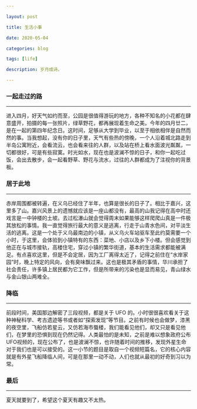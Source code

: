 ```yaml
---

layout: post

title: 生活小事

date: 2020-05-04

categories: blog

tags: [life]

description: 岁月成诗。

---
```


### 一起走过的路

---

进入四月，好天气如约而至，公园是很值得游玩的地方，各种不知名的小花都在肆意盛开，拍摄的每一张照片，绿草野花，都再展现着生命之美。今年的四月廿二，是在一起的第四年纪念日。这时间，足够从大学到毕业，以至于相依相伴是自然而然的事。当我想起，没有你的日子里，天气有些热的傍晚，一个人沿着城北路走到半岛公寓附近，会看流云，也会看来往的人群，以及站在桥上看水面波光粼粼，一切都很好，可是有些寂寞。时光如水，现在也是波澜不惊的日子，和你一起吃过饭，会出去散步，会一起看野草、野花与流水，过往的人群都成为了注视你的背景板。

### 居于此地

---

赤岸周围都被转遍，在义乌已经住了半年，也算是很长的日子了。相比于嘉兴，这里多了山。嘉兴风景上的遗憾就应该是一座山都没有，最高的山我记得在高中时还戏言是一中钟楼的土坡。去过松瀑山就会觉得周末如果能够这样爬爬山真是一件极其放松的事情。我一直觉得旅行最大的意义是逃离，行走于山青水色间，对平淡生活的逃离。这是一个处于义乌最南边的小镇，从义乌火车站驱车至此约莫需要一个小时，于这里，会体验到小镇特有的东西：菜地、小店以及乡下小楼。但会感觉到他正在与城市接轨，高楼住宅，穿过小镇的繁华街道，基本的生活需求都能被满足。有点喜欢这里，但是不会定居，因为工厂离得太近了，记得之前住在“水岸家园”时，晚上特定的风向，会有臭味飘过来。这也是极其矛盾的事情，华川承担了社会责任，许多镇上居民都为它工作，但是所带来的污染也是显而易见，青山绿水与金山银山两难全。

### 降临

---

前段时间，美国那边解密了三段视频，都是关于 UFO 的。小时很很喜欢看关于这种神秘科学、考古遗迹等书或者如“探索发现”等节目。之前有时候也会做梦，漆黑的夜空里，飞船仿若星云，又仿若海市蜃楼，我们能看见他们，却又只是看见他们，在梦里的恐惧到现在仍然记得。人类最怕的是未知，之前是难以想象政府公布UFO视频的，现在公布了，也是波澜不惊，也许随着时间的推移，发现外星生命对于我们也是可以接受的。这一小节的题目是取自一个视频短篇名，它的核心内容就是有外星飞船降临人间，可是在那里一动不动，人们也就从最初的好奇到习以为常。

### 最后

---

夏天就要到了，希望这个夏天有趣又不太热。